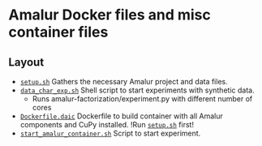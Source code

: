 # Amalur Docker files and misc container files
## Layout 
 - [`setup.sh`](./setup.sh) Gathers the necessary Amalur project and data files.
 - [`data_char_exp.sh`](./data_char_exp.sh) Shell script to start experiments with synthetic data.
   - Runs amalur-factorization/experiment.py with different number of cores
 - [`Dockerfile.daic`](./Dockerfile.daic) Dockerfile to build container with all Amalur components and CuPy installed. !Run [`setup.sh`](./setup.sh) first!
 - [`start_amalur_container.sh`](./start_amalur_container.sh) Script to start experiment.
